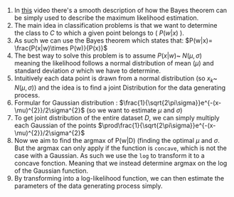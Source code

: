 1. In [this](https://www.youtube.com/watch?v=sguol03tfWo) video there's a smooth description of how the Bayes theorem can be simply used to describe the maximum likelihood estimation.
2. The main idea in classification problems is that we want to determine the class to $C$ to which a given point belongs to ( $P(w|x)$ ).
3. As such we can use the Bayes theorem which states that: $P(w|x)= \frac{P(x|w)\times P(w)}{P(x)}$
4. The best way to solve this problem is to assume $P(x|w)$~ $N(\mu,\sigma)$ meaning the likelihood follows a normal distribution of mean ($\mu$) and standard deviation $\sigma$ which we have to determine.
5. Intuitively each data point is drawn from a normal distribution (so $x_{k}$~ $N$($\mu,\sigma$)) and the idea is to find a joint Distribution for the data generating process.
6.  Formular for Gaussian distribution : $\frac{1}{\sqrt{2\pi\sigma}}e^{-(x-\mu)^{2}}/2\sigma^{2}$ (so we want to estimate $\mu$ and $\sigma$)
7.  To get joint distribution of the entire dataset $D$, we can simply multiply each Gaussian of the points $\prod\frac{1}{\sqrt{2\pi\sigma}}e^{-(x-\mu)^{2}}/2\sigma^{2}$
8.  Now we aim to find the argmax of P(w|D) (finding the optimal $\mu$ and $\sigma$. But the argmax can only apply if the function is `concave`, which is not the case with a Gaussian. As such we use the `log` to transform it to a concave fonction. Meaning that we instead determine argmax on the log of the Gaussian function.
9.  By transforming into a log-likelihood function, we can then estimate the parameters of the data generating process simply.
